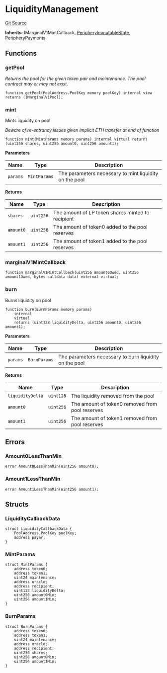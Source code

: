 # LiquidityManagement
[Git Source](https://github.com/MarginalProtocol/v1-periphery/blob/de728cd3d633f080a3fd40108fe8de3ab4edd595/contracts/base/LiquidityManagement.sol)

**Inherits:**
IMarginalV1MintCallback, [PeripheryImmutableState](/contracts/base/PeripheryImmutableState.sol/abstract.PeripheryImmutableState.md), [PeripheryPayments](/contracts/base/PeripheryPayments.sol/abstract.PeripheryPayments.md)


## Functions
### getPool

*Returns the pool for the given token pair and maintenance. The pool contract may or may not exist.*


```solidity
function getPool(PoolAddress.PoolKey memory poolKey) internal view returns (IMarginalV1Pool);
```

### mint

Mints liquidity on pool

*Beware of re-entrancy issues given implicit ETH transfer at end of function*


```solidity
function mint(MintParams memory params) internal virtual returns (uint256 shares, uint256 amount0, uint256 amount1);
```
**Parameters**

|Name|Type|Description|
|----|----|-----------|
|`params`|`MintParams`|The parameters necessary to mint liquidity on the pool|

**Returns**

|Name|Type|Description|
|----|----|-----------|
|`shares`|`uint256`|The amount of LP token shares minted to recipient|
|`amount0`|`uint256`|The amount of token0 added to the pool reserves|
|`amount1`|`uint256`|The amount of token1 added to the pool reserves|


### marginalV1MintCallback


```solidity
function marginalV1MintCallback(uint256 amount0Owed, uint256 amount1Owed, bytes calldata data) external virtual;
```

### burn

Burns liquidity on pool


```solidity
function burn(BurnParams memory params)
    internal
    virtual
    returns (uint128 liquidityDelta, uint256 amount0, uint256 amount1);
```
**Parameters**

|Name|Type|Description|
|----|----|-----------|
|`params`|`BurnParams`|The parameters necessary to burn liquidity on the pool|

**Returns**

|Name|Type|Description|
|----|----|-----------|
|`liquidityDelta`|`uint128`|The liquidity removed from the pool|
|`amount0`|`uint256`|The amount of token0 removed from pool reserves|
|`amount1`|`uint256`|The amount of token1 removed from pool reserves|


## Errors
### Amount0LessThanMin

```solidity
error Amount0LessThanMin(uint256 amount0);
```

### Amount1LessThanMin

```solidity
error Amount1LessThanMin(uint256 amount1);
```

## Structs
### LiquidityCallbackData

```solidity
struct LiquidityCallbackData {
    PoolAddress.PoolKey poolKey;
    address payer;
}
```

### MintParams

```solidity
struct MintParams {
    address token0;
    address token1;
    uint24 maintenance;
    address oracle;
    address recipient;
    uint128 liquidityDelta;
    uint256 amount0Min;
    uint256 amount1Min;
}
```

### BurnParams

```solidity
struct BurnParams {
    address token0;
    address token1;
    uint24 maintenance;
    address oracle;
    address recipient;
    uint256 shares;
    uint256 amount0Min;
    uint256 amount1Min;
}
```

